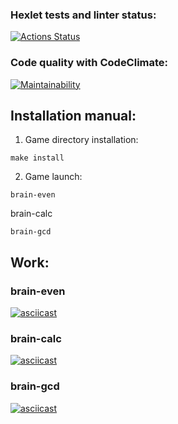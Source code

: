 ### Hexlet tests and linter status:
[![Actions Status](https://github.com/ShoZYXrk/fullstack-javascript-project-44/workflows/hexlet-check/badge.svg)](https://github.com/ShoZYXrk/fullstack-javascript-project-44/actions)

### Code quality with CodeClimate:
[![Maintainability](https://api.codeclimate.com/v1/badges/db061cdb2fc8ef18ac02/maintainability)](https://codeclimate.com/github/ShoZYXrk/fullstack-javascript-project-44/maintainability)

## Installation manual:
1. Game directory installation:
```
make install
```
2. Game launch:
```
brain-even
```
brain-calc
```
brain-gcd
```

## Work:
### brain-even
[![asciicast](https://asciinema.org/a/587704.svg)](https://asciinema.org/a/587704)

### brain-calc
[![asciicast](https://asciinema.org/a/ydgU3L1vzNxCR1oYLaGUiaBb7.svg)](https://asciinema.org/a/ydgU3L1vzNxCR1oYLaGUiaBb7)

### brain-gcd
[![asciicast](https://asciinema.org/a/tL1UfXCvofXcI8SLxXIrCcqBL.svg)](https://asciinema.org/a/tL1UfXCvofXcI8SLxXIrCcqBL)